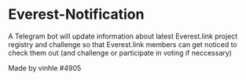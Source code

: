 # Everest-Notification

A Telegram bot will update information about latest Everest.link project registry and challenge so that Everest.link members can get noticed to check them out (and challenge or participate in voting if neccessary) 

Made by vinhle #4905
